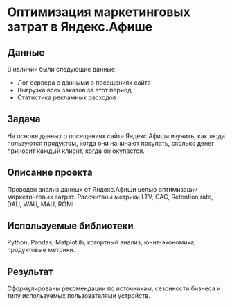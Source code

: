 # Оптимизация маркетинговых затрат в Яндекс.Афише


## Данные

В наличии были следующие данные:
- Лог сервера с данными о посещениях сайта
- Выгрузка всех заказов за этот период
- Статистика рекламных расходов

## Задача

На основе данных о посещениях сайта Яндекс.Афиши изучить, как люди пользуются продуктом, когда они начинают покупать, сколько денег приносит каждый клиент, когда он окупается. 

## Описание проекта
Проведен анализ данных от Яндекс.Афиши целью оптимизации маркетинговых затрат.
Рассчитаны метрики LTV, CAC, Retention rate, DAU, WAU, MAU, ROMI

## Используемые библиотеки
Python, Pandas, Matplotlib, когортный анализ, юнит-экономика, продуктовые метрики.

## Результат
Сформулированы рекомендации по источникам, сезонности бизнеса и типу используемых пользователями устройств.
